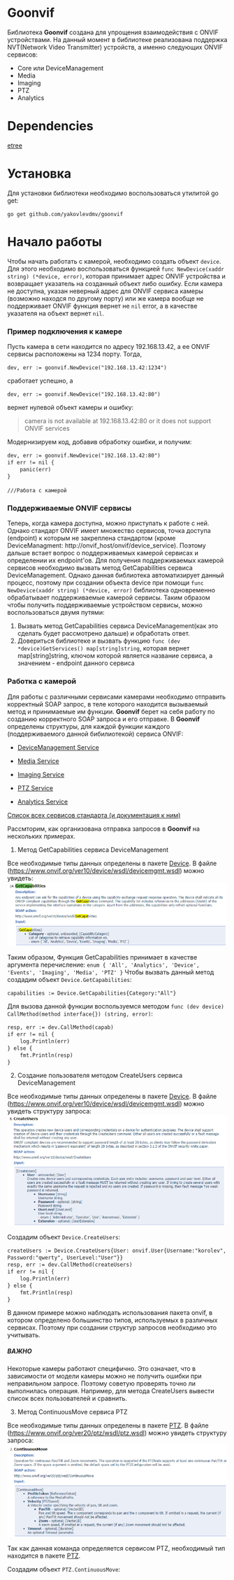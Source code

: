 # Goonvif
Библиотека **Goonvif** создана для упрощения взаимодействия с ONVIF устройствами. На данный момент в библиотеке реализована поддержка NVT(Network Video Transmitter) устройств, а именно следующих ONVIF сервисов:
- Core или DeviceManagement
- Media
- Imaging
- PTZ
- Analytics
# Dependencies
[etree](https://github.com/beevik/etree)
# Установка
Для установки библиотеки необходимо воспользоваться утилитой go get:
```
go get github.com/yakovlevdmv/goonvif
```

# Начало работы
Чтобы начать работать с камерой, необходимо создать объект `device`.
Для этого необходимо воспользоваться функцией `func NewDevice(xaddr string) (*device, error)`,
которая принимает адрес ONVIF устройства и возвращает указатель на созданный объект либо ошибку.
Если камера не доступна, указан неверный адрес для ONVIF сервиса камеры (возможно находся по другому порту) или же камера вообще не поддерживает ONVIF
функция вернет не `nil` error, а в качестве указателя на объект вернет `nil`.
### Пример подключения к камере
Пусть камера в сети находится по адресу 192.168.13.42, а ее ONVIF сервисы расположены на 1234 порту. Тогда,
```
dev, err := goonvif.NewDevice("192.168.13.42:1234")
```
сработает успешно, а
```
dev, err := goonvif.NewDevice("192.168.13.42:80")
```
вернет нулевой объект камеры и ошибку:
> camera is not available at 192.168.13.42:80 or it does not support ONVIF services

Модернизируем код, добавив обработку ошибки, и получим:
```
dev, err := goonvif.NewDevice("192.168.13.42:80")
if err != nil {
    panic(err)
}

///Работа с камерой
```
### Поддерживаемые ONVIF сервисы
Теперь, когда камера доступна, можно приступать к работе с ней. Однако стандарт ONVIF имеет множество сервисов, точка доступа (endpoint) к которым не закреплена стандартом (кроме DeviceManagment: http://onvif_host/onvif/device_service).
Поэтому дальше встает вопрос о поддерживаемых камерой сервисах и определении их endpoint'ов.
Для получения поддерживаемых камерой сервисов необходимо вызвать метод GetCapabilities сервиса DeviceManagement.
Однако данная библиотека автоматизирует данный процесс, поэтому при создании объекта device при помощи `func NewDevice(xaddr string) (*device, error)`
библиотека одновременно обрабатывает поддерживаемые камерой сервисы. Таким образом чтобы получить поддерживаемые устройством сервисы, можно воспользоваться двумя путями:
1. Вызвать метод GetCapabilities сервиса DeviceManagement(как это сделать будет рассмотрено дальше) и обработать ответ.
2. Довериться библиотеке и вызвать функцию  `func (dev *device)GetServices() map[string]string`, которая вернет map[string]string, ключом которой является название сервиса, а значением - endpoint данного сервиса
### Работка с камерой
Для работы с различными сервисами камерами необходимо отправить корректный SOAP запрос, в теле которого находится вызываемый метод и принимаемые им функции.
**Goonvif** берет на себя работу по созданию корректного SOAP запроса и его отправке. В **Goonvif** определены структуры, для каждой функции каждого (поддерживаемого данной бибилиотекой) сервиса ONVIF:
- [DeviceManagement Service](Device/types.go)

- [Media Service](Media/types.go)

- [Imaging Service](Imaging/types.go)

- [PTZ Service](PTZ/types.go)

- [Analytics Service](Analytics/types.go)

[Список всех сервисов стандарта (и документация к ним)](https://www.onvif.org/profiles/specifications/)

Рассмторим, как организована отправка запросов в **Goonvif** на нескольких примерах.
1. Метод GetCapabilities сервиса DeviceManagement

Все необходимые типы данных определены в пакете [Device](Device/types.go).
В файле (https://www.onvif.org/ver10/device/wsdl/devicemgmt.wsdl) можно увидеть:
![GetCapabilities](img/exmp_GetCapabilities.png)

Таким образом, Функция GetCapabilities принимает в качестве аргумента перечисление:
`enum { 'All', 'Analytics', 'Device', 'Events', 'Imaging', 'Media', 'PTZ' }`
Чтобы вызвать данный метод создадим объект `Device.GetCapabilities`:
```
capabilities := Device.GetCapabilities{Category:"All"}
```
Для вызова данной функции воспользуемся методом `func (dev device) CallMethod(method interface{}) (string, error)`:
```
resp, err := dev.CallMethod(capab)
if err != nil {
    log.Println(err)
} else {
    fmt.Println(resp)
}
```
2. Создание пользователя методом CreateUsers сервиса DeviceManagement

Все необходимые типы данных определены в пакете [Device](Device/types.go).
В файле (https://www.onvif.org/ver10/device/wsdl/devicemgmt.wsdl) можно увидеть структуру запроса:
![CreateUsers](img/exmp_CreateUsers.png)

Создадим объект `Device.CreateUsers`:
```
createUsers := Device.CreateUsers{User: onvif.User{Username:"korolev", Password:"qwerty", UserLevel:"User"}}
resp, err := dev.CallMethod(createUsers)
if err != nil {
	log.Println(err)
} else {
	fmt.Println(resp)
}
```

В данном примере можно наблюдать использования пакета onvif, в котором определено большинство типов, используемых в различных сервисах.
Поэтому при создании структур запросов необходимо это учитывать.

##### ВАЖНО
Некоторые камеры работают специфично. Это означает, что в зависимости от модели камеры можно не получить ошибки при неправильном запросе. Поэтому советую проверять точно ли выполнилась операция. Например, для метода CreateUsers вывести список всех пользователей и сравнить.

3. Метод ContinuousMove сервиса PTZ

Все необходимые типы данных определены в пакете [PTZ](PTZ/types.go).
В файле (https://www.onvif.org/ver20/ptz/wsdl/ptz.wsdl) можно увидеть структуру запроса:
![ContinuousMove](img/exmp_ContinuousMove.png)

Так как данная команда определяется сервисом PTZ, необходимый тип находится в пакете [PTZ](PTZ/types.go).

Создадим объект `PTZ.ContinuousMove`:
